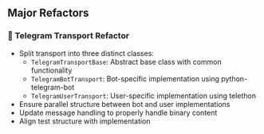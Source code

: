 ## Major Refactors
### 👷 Telegram Transport Refactor
- Split transport into three distinct classes:
  - `TelegramTransportBase`: Abstract base class with common functionality
  - `TelegramBotTransport`: Bot-specific implementation using python-telegram-bot
  - `TelegramUserTransport`: User-specific implementation using telethon
- Ensure parallel structure between bot and user implementations
- Update message handling to properly handle binary content
- Align test structure with implementation 